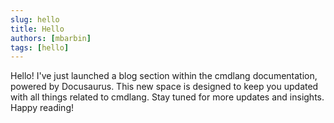 ```yaml
---
slug: hello
title: Hello
authors: [mbarbin]
tags: [hello]
---
```


Hello! I've just launched a blog section within the cmdlang documentation, powered by Docusaurus. This new space is designed to keep you updated with all things related to cmdlang. Stay tuned for more updates and insights. Happy reading!
